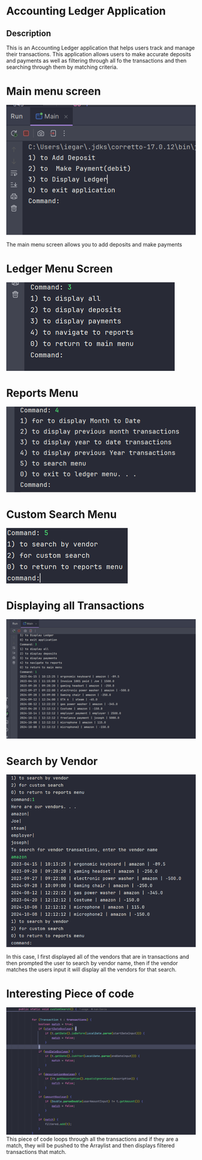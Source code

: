 # Accounting Ledger Application

## Description
This is an Accounting Ledger application that helps users track and manage their 
transactions. This application allows users to make accurate deposits and payments as well as filtering through 
all fo the transactions and then searching through them by matching criteria. 


# Main menu screen 
![mainMenu](assets/mainMenu.png)

The main menu screen allows you to add deposits and make payments


# Ledger Menu Screen
![ledgerMenu](assets/ledgerMenu.png)

# Reports Menu
![reportsMenu](assets/reportsMenu.png)

# Custom Search Menu
![customSearch](assets/searchMenu.png)

# Displaying all Transactions
![displayAll](assets/displayAll.png)

# Search by Vendor
![vendorSearch](assets/vendorsSearch.png)

In this case, I first displayed all of the vendors that are in transactions and then prompted the user to search by vendor name, then if the vendor matches the users input it will display all the vendors for that search.

# Interesting Piece of code
![matchesTransactions](assets/matchesTransaction.png)
This piece of code loops through all the transactions and if they are a match, they will be pushed to the Arraylist and then displays filtered transactions that match.






